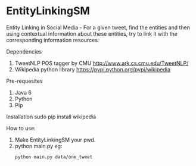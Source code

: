 EntityLinkingSM
===============

Entity Linking in Social Media -  For a given tweet, find the entities and then using contextual information about these entities, try to link it with the corresponding information resources.

Dependencies 
1. TweetNLP POS tagger by CMU http://www.ark.cs.cmu.edu/TweetNLP/
2. Wikipedia python library https://pypi.python.org/pypi/wikipedia

Pre-requesites 
1. Java 6
2. Python
3. Pip

Installation
sudo pip install wikipedia

How to use:
1. Make EntityLinkingSM your pwd.
2. python main.py <name of the file containing a tweet>
    eg: 
    ```bash
    python main.py data/one_tweet
    ```


